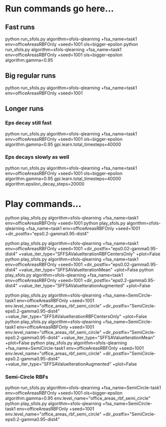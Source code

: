 # Run commands go here...

## Fast runs
python run_sfols.py algorithm=sfols-qlearning +fsa_name=task1 env=officeAreasRBFOnly +seed=1001 ols=bigger-epsilon
python run_sfols.py algorithm=sfols-qlearning +fsa_name=task1 env=officeAreasRBFOnly +seed=1001 ols=bigger-epsilon algorithm.gamma=0.95

## Big regular runs
python run_sfols.py algorithm=sfols-qlearning +fsa_name=task1 env=officeAreasRBFOnly +seed=1001

## Longer runs

### Eps decay still fast
python run_sfols.py algorithm=sfols-qlearning +fsa_name=task1 env=officeAreasRBFOnly +seed=1001 ols=bigger-epsilon algorithm.gamma=0.95 gpi.learn.total_timesteps=40000

### Eps decays slowly as well
python run_sfols.py algorithm=sfols-qlearning +fsa_name=task1 env=officeAreasRBFOnly +seed=1001 ols=bigger-epsilon algorithm.gamma=0.95 gpi.learn.total_timesteps=40000  algorithm.epsilon_decay_steps=20000


# Play commands...
python play_sfols.py algorithm=sfols-qlearning +fsa_name=task1 env=officeAreasRBFOnly +seed=1001
python play_sfols.py algorithm=sfols-qlearning +fsa_name=task1 env=officeAreasRBFOnly +seed=1001 +dir_postfix="eps0.2-gamma0.95-dist4"

python play_sfols.py algorithm=sfols-qlearning +fsa_name=task1 env=officeAreasRBFOnly +seed=1001 +dir_postfix="eps0.02-gamma0.95-dist4" +value_iter_type="SFFSAValueIterationRBFCentersOnly" +plot=False
python play_sfols.py algorithm=sfols-qlearning +fsa_name=task1 env=officeAreasRBFOnly +seed=1001 +dir_postfix="eps0.02-gamma0.95-dist4" +value_iter_type="SFFSAValueIterationMean" +plot=False
python play_sfols.py algorithm=sfols-qlearning +fsa_name=task1 env=officeAreasRBFOnly +seed=1001 +dir_postfix="eps0.2-gamma0.95-dist4" +value_iter_type="SFFSAValueIterationAugmented" +plot=False

python play_sfols.py algorithm=sfols-qlearning +fsa_name=SemiCircle-task1 env=officeAreasRBFOnly +seed=1001 env.level_name="office_areas_rbf_semi_circle" +dir_postfix="SemiCircle-eps0.2-gamma0.95-dist4" +value_iter_type="SFFSAValueIterationRBFCentersOnly" +plot=False
python play_sfols.py algorithm=sfols-qlearning +fsa_name=SemiCircle-task1 env=officeAreasRBFOnly +seed=1001 env.level_name="office_areas_rbf_semi_circle" +dir_postfix="SemiCircle-eps0.2-gamma0.95-dist4" +value_iter_type="SFFSAValueIterationMean" +plot=False
python play_sfols.py algorithm=sfols-qlearning +fsa_name=SemiCircle-task1 env=officeAreasRBFOnly +seed=1001 env.level_name="office_areas_rbf_semi_circle" +dir_postfix="SemiCircle-eps0.2-gamma0.95-dist4" +value_iter_type="SFFSAValueIterationAugmented" +plot=False


### Semi-Circle RBFs
python run_sfols.py algorithm=sfols-qlearning +fsa_name=SemiCircle-task1 env=officeAreasRBFOnly +seed=1001 ols=bigger-epsilon algorithm.gamma=0.95 env.level_name="office_areas_rbf_semi_circle"
python play_sfols.py algorithm=sfols-qlearning +fsa_name=SemiCircle-task1 env=officeAreasRBFOnly +seed=1001 env.level_name="office_areas_rbf_semi_circle" +dir_postfix="SemiCircle-eps0.2-gamma0.95-dist4"